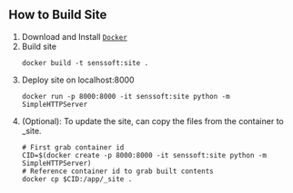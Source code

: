 How to Build Site
-----------------

1. Download and Install [``Docker``](http://docker.com)
2. Build site
    ```
    docker build -t senssoft:site .
    ```
3. Deploy site on localhost:8000
    ```
    docker run -p 8000:8000 -it senssoft:site python -m SimpleHTTPServer 
    ```
4. (Optional): To update the site, can copy the files from the container to _site.
    ```
    # First grab container id
    CID=$(docker create -p 8000:8000 -it senssoft:site python -m SimpleHTTPServer)
    # Reference container id to grab built contents
    docker cp $CID:/app/_site .
    ```